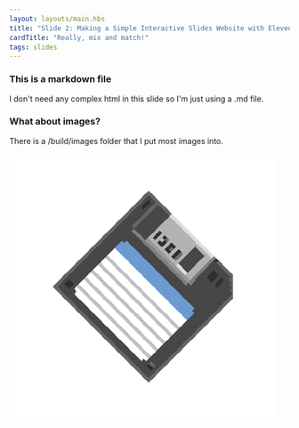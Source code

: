 ```yaml
---
layout: layouts/main.hbs
title: "Slide 2: Making a Simple Interactive Slides Website with Eleventy"
cardTitle: "Really, mix and match!"
tags: slides
---
```


### This is a markdown file

I don't need any complex html in this slide so I'm just using a .md file.


### What about images?

There is a /build/images folder that I put most images into.

![A spinning floppy disk](../../images/floppy.gif)
